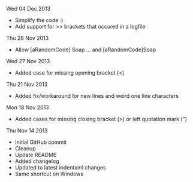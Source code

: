 Wed 04 Dec 2013
* Simplify the code :)
* Add support for >> brackets that occured in a logfile

Thu 28 Nov 2013
* Allow [aRandomCode] Soap ... and [aRandomCode]Soap

Wed 27 Nov 2013
* Added case for missing opening bracket (<)

Thu 21 Nov 2013
* Added fix/workaround for new lines and weird one line characters

Mon 18 Nov 2013
* Added cases for missing closing bracket (>) or left quotation mark (")

Thu Nov 14 2013
* Initial GitHub commit
* Cleanup
* Update README
* Added changelog
* Updated to latest indentxml changes
* Same shortcut on Windows
